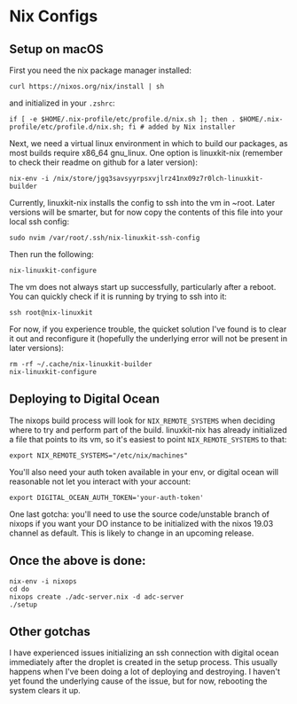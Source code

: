 # Nix Configs

## Setup on macOS

First you need the nix package manager installed:
```
curl https://nixos.org/nix/install | sh
```

and initialized in your `.zshrc`:
```
if [ -e $HOME/.nix-profile/etc/profile.d/nix.sh ]; then . $HOME/.nix-profile/etc/profile.d/nix.sh; fi # added by Nix installer
```


Next, we need a virtual linux environment in which to build our packages, as most
builds require x86_64 gnu_linux. One option is linuxkit-nix (remember to check their
readme on github for a later version):
```
nix-env -i /nix/store/jgq3savsyyrpsxvjlrz41nx09z7r0lch-linuxkit-builder
```

Currently, linuxkit-nix installs the config to ssh into the vm in ~root. Later
versions will be smarter, but for now copy the contents of this file into your local
ssh config:
```
sudo nvim /var/root/.ssh/nix-linuxkit-ssh-config
```

Then run the following:
```
nix-linuxkit-configure
```

The vm does not always start up successfully, particularly after a reboot. You can
quickly check if it is running by trying to ssh into it:
```
ssh root@nix-linuxkit 
```

For now, if you experience trouble, the quicket solution I've found is to clear it
out and reconfigure it (hopefully the underlying error will not be present in later
versions):
```
rm -rf ~/.cache/nix-linuxkit-builder
nix-linuxkit-configure
```

## Deploying to Digital Ocean

The nixops build process will look for `NIX_REMOTE_SYSTEMS` when deciding where to
try and perform part of the build. linuxkit-nix has already initialized a file that
points to its vm, so it's easiest to point `NIX_REMOTE_SYSTEMS` to that:
```
export NIX_REMOTE_SYSTEMS="/etc/nix/machines"
```

You'll also need your auth token available in your env, or digital ocean will
reasonable not let you interact with your account:
```
export DIGITAL_OCEAN_AUTH_TOKEN='your-auth-token'
```

One last gotcha: you'll need to use the source code/unstable branch of nixops if you
want your DO instance to be initialized with the nixos 19.03 channel as default. This
is likely to change in an upcoming release.

## Once the above is done:

```
nix-env -i nixops
cd do
nixops create ./adc-server.nix -d adc-server
./setup
```

## Other gotchas

I have experienced issues initializing an ssh connection with digital ocean
immediately after the droplet is created in the setup process. This usually happens
when I've been doing a lot of deploying and destroying. I haven't yet found the
underlying cause of the issue, but for now, rebooting the system clears it up.
